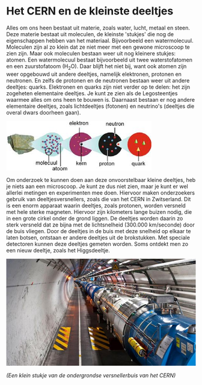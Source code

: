 # Het CERN en de kleinste deeltjes
Alles om ons heen bestaat uit materie, zoals water, lucht, metaal en steen. Deze materie bestaat uit moleculen, de kleinste 'stukjes' die nog de eigenschappen hebben van het materiaal. Bijvoorbeeld een watermolecuul. Moleculen zijn al zo klein dat ze niet meer met een gewone microscoop te zien zijn. Maar ook moleculen bestaan weer uit nog kleinere stukjes: atomen. Een watermolecuul bestaat bijvoorbeeld uit twee waterstofatomen en een zuurstofatoom (H<sub>2</sub>O). Daar blijft het niet bij, want ook atomen zijn weer opgebouwd uit andere deeltjes, namelijk elektronen, protonen en neutronen. En zelfs de protonen en de neutronen bestaan weer uit andere deeltjes: quarks. Elektronen en quarks zijn niet verder op te delen: het zijn zogeheten elementaire deeltjes. Je kunt ze zien als de Legosteentjes waarmee alles om ons heen te bouwen is. Daarnaast bestaan er nog andere elementaire deeltjes, zoals lichtdeeltjes (fotonen) en neutrino's (deeltjes die overal dwars doorheen gaan).

![Bouw van de materie](materie.jpg)

Om onderzoek te kunnen doen aan deze onvoorstelbaar kleine deeltjes, heb je niets aan een microscoop. Je kunt ze dus niet zien, maar je kunt er wel allerlei metingen en experimenten mee doen. Hiervoor maken onderzoekers gebruik van deeltjesversnellers, zoals die van het CERN in Zwitserland. Dit is een enorm apparaat waarin deeltjes, zoals protonen, worden versneld met hele sterke magneten. Hiervoor zijn kilometers lange buizen nodig, die in een grote cirkel onder de grond liggen. De deeltjes worden daarin zo sterk versneld dat ze bijna met de lichtsnelheid (300.000 km/seconde) door de buis vliegen. Door de deeltjes in de buis met deze snelheid op elkaar te laten botsen, ontstaan er andere deeltjes uit de brokstukken. Met speciale detectoren kunnen deze deeltjes gemeten worden. Soms ontdekt men zo een nieuw deeltje, zoals het Higgsdeeltje.

![CERN](cern.jpg)

*(Een klein stukje van de ondergrondse versnellerbuis van het CERN)*


